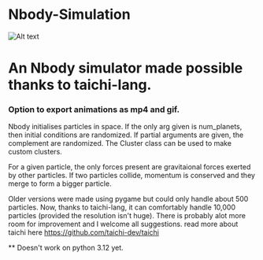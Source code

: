 # Nbody-Simulation
![ Alt text](https://github.com/Andrewnolan13/Nbody-Simulation/blob/main/output_gif.gif)

# An Nbody simulator made possible thanks to taichi-lang.
### Option to export animations as mp4 and gif. 

Nbody initialises particles in space. If the only arg given is num_planets, then initial conditions are randomized. If partial arguments are given, the complement are randomized.
The Cluster class can be used to make custom clusters.

For a given particle, the only forces present are gravitaional forces exerted by other particles. If two particles collide, momentum is conserved and they merge to form a bigger particle.

Older versions were made using pygame but could only handle about 500 particles. Now, thanks to taichi-lang, it can comfortably handle 10,000 particles (provided the resolution isn't huge).
There is probably alot more room for improvement and I welcome all suggestions.
read more about taichi here https://github.com/taichi-dev/taichi

** Doesn't work on python 3.12 yet. 
